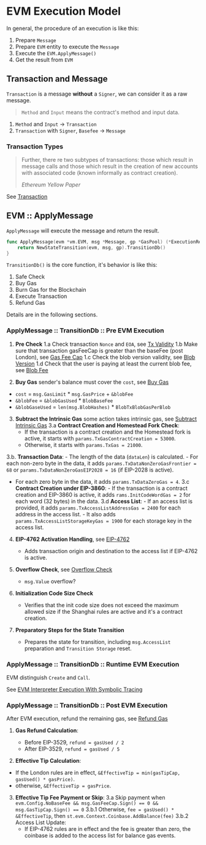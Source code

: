 # EVM Execution Model

In general, the procedure of an execution is like this:
1. Prepare `Message`
2. Prepare `EVM` entity to execute the `Message`
3. Execute the `EVM.ApplyMessage()`
4. Get the result from `EVM`

## Transaction and Message

`Transaction` is a message **without** a `Signer`, we can consider it as a raw message.

> `Method` and `Input` means the contract's method and input data.

1. `Method` and `Input` -> `Transaction`
2. `Transaction` with `Signer`, `Basefee` -> `Message`

### Transaction Types

> Further, there re two subtypes of transactions: those which result in message calls and those which result in the creation of new accounts with associated code (known informally as contract creation). 
>
> *Ethereum Yellow Paper*

See [Transaction](../core/types/transaction.go)

## EVM :: ApplyMessage

`ApplyMessage` will execute the message and return the result.
```go
func ApplyMessage(evm *vm.EVM, msg *Message, gp *GasPool) (*ExecutionResult, error) {
	return NewStateTransition(evm, msg, gp).TransitionDb()
}
```

`TransitionDb()` is the core function, it's behavior is like this:
1. Safe Check
2. Buy Gas
3. Burn Gas for the Blockchain
4. Execute Transaction
5. Refund Gas

Details are in the following sections.

### ApplyMessage :: TransitionDb :: Pre EVM Execution

1. **Pre Check**
  1.a Check transaction `Nonce` and `EOA`, see [Tx Validity](../core/state_transition.go:199)
  1.b Make sure that transaction gasFeeCap is greater than the baseFee (post London), see [Gas Fee Cap](../core/state_transition.go:219)
  1.c Check the blob version validity, see [Blob Version](../core/state_transition.go:244)
  1.d Check that the user is paying at least the current blob fee, see [Blob Fee](../core/state_transition.go:260)

2. **Buy Gas** sender's balance must cover the `cost`, see [Buy Gas](../core/state_transition.go:283)
  - `cost` = `msg.GasLimit` * `msg.GasPrice` + `&blobFee`
  - `&blobFee` = `&blobGasUsed` * `BlobBaseFee`
  - `&blobGaseUsed` = `len(msg.BlobHashes)` * `BlobTxBlobGasPerBlob`

3. **Subtract the Intrinsic Gas** some action takes intrinsic gas, see [Subtract Intrinsic Gas](../core/state_transition.go:328)
  3.a **Contract Creation and Homestead Fork Check**:
    - If the transaction is a contract creation and the Homestead fork is active, it starts with `params.TxGasContractCreation = 53000`.
    - Otherwise, it starts with `params.TxGas = 21000`.

  3.b. **Transaction Data**:
    - The length of the data (`dataLen`) is calculated.
    - For each non-zero byte in the data, it adds `params.TxDataNonZeroGasFrontier = 68` or `params.TxDataNonZeroGasEIP2028 = 16` (if EIP-2028 is active).
   - For each zero byte in the data, it adds `params.TxDataZeroGas = 4`.
  3.c **Contract Creation under EIP-3860**:
    - If the transaction is a contract creation and EIP-3860 is active, it adds `rams.InitCodeWordGas = 2` for each word (32 bytes) in the data.
  3.d **Access List**:
    - If an access list is provided, it adds `params.TxAccessListAddressGas = 2400` for each address in the access list.
    - It also adds `params.TxAccessListStorageKeyGas = 1900` for each storage key in the access list.

4. **EIP-4762 Activation Handling**, see [EIP-4762](../docs/eips/eips-4762.md)
    - Adds transaction origin and destination to the access list if EIP-4762 is active.

5. **Overflow Check**, see [Overflow Check](../core/state_transition.go:161)
    - `msg.Value` overflow?
6. **Initialization Code Size Check**
    - Verifies that the init code size does not exceed the maximum allowed size if the Shanghai rules are active and it's a contract creation.
7. **Preparatory Steps for the State Transition**
   - Prepares the state for transition, including `msg.AccessList` preparation and `Transition Storage` reset.

### ApplyMessage :: TransitionDb :: Runtime EVM Execution

EVM distinguish `Create` and `Call`.

See [EVM Interpreter Execution With Symbolic Tracing](./evm-interpreter-execution-with-symbolic-tracing.md)
### ApplyMessage :: TransitionDb :: Post EVM Execution

After EVM execution, refund the remaining gas, see [Refund Gas](../core/state_transition.go:220)

1. **Gas Refund Calculation**:
   - Before EIP-3529, `refund = gasUsed / 2`
   - After EIP-3529, `refund = gasUsed / 5`

2. **Effective Tip Calculation**:
  - If the London rules are in effect, `&EffectiveTip = min(gasTipCap, gasUsed() * gasPrice)`.
  - otherwise, `&EffectiveTip = gasPrice`.

3. **Effective Tip Fee Payment or Skip**:
  3.a Skip payment when `evm.Config.NoBaseFee && msg.GasFeeCap.Sign() == 0 && msg.GasTipCap.Sign() == 0` 
  3.b.1 Otherwise, `fee = gasUsed() * &EffectiveTip`, then `st.evm.Context.Coinbase.AddBalance(fee)`
  3.b.2 Access List Update:
    - If EIP-4762 rules are in effect and the fee is greater than zero, the coinbase is added to the access list for balance gas events.

